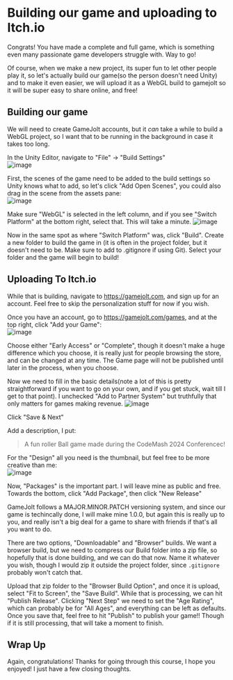 # Building our game and uploading to Itch.io
Congrats! You have made a complete and full game, which is something even many passionate game developers struggle with. Way to go!

Of course, when we make a new project, its super fun to let other people play it, so let's actually build our game(so the person doesn't need Unity) and to make it even easier, we will upload it as a WebGL build to gamejolt so it will be super easy to share online, and free!

## Building our game
We will need to create GameJolt accounts, but it _can_ take a while to build a WebGL project, so I want that to be running in the background in case it takes too long.

In the Unity Editor, navigate to "File" -> "Build Settings"  
![image](https://github.com/mbeale0/Unity3D-CodeMash-Workhop/assets/74221606/8aa20ecd-4cba-4b8a-bfe8-9b4111db15a5)  

First, the scenes of the game need to be added to the build settings so Unity knows what to add, so let's click "Add Open Scenes", you could also drag in the scene from the assets pane:  
![image](https://github.com/mbeale0/Unity3D-CodeMash-Workhop/assets/74221606/e4ce9491-47ae-426e-a34a-91faf93e6cbb)

Make sure "WebGL" is selected in the left column, and if you see "Switch Platform" at the bottom right, select that. This will take a minute.
![image](https://github.com/mbeale0/Unity3D-CodeMash-Workhop/assets/74221606/94182bf0-75ea-4c60-90e1-607061e686a0)

Now in the same spot as where "Switch Platform" was, click "Build". Create a new folder to build the game in (it is often in the project folder, but it doesn't need to be. Make sure to add to .gitignore if using Git). Select your folder and the game will begin to build!

## Uploading To Itch.io
While that is building, navigate to https://gamejolt.com, and sign up for an account. Feel free to skip the personalization stuff for now if you wish.

Once you have an account, go to https://gamejolt.com/games, and at the top right, click "Add your Game":  
![image](https://github.com/mbeale0/Unity3D-CodeMash-Workhop/assets/74221606/0acd0d47-aef1-48f9-9e4b-7f0e17f6fb82)  

Choose either "Early Access" or "Complete", though it doesn't make a huge difference which you choose, it is really just for people browsing the store, and can be changed at any time. The Game page will not be published until later in the process, when you choose.

Now we need to fill in the basic details(note a lot of this is pretty straightforward if you want to go on your own, and if you get stuck, wait till I get to that point). I unchecked "Add to Partner System" but truthfully that only matters for games making revenue.
![image](https://github.com/mbeale0/Unity3D-CodeMash-Workhop/assets/74221606/636a7b93-51b1-4843-aa72-4e208992b2a4)  

Click "Save & Next"  

Add a description, I put:
> A fun roller Ball game made during the CodeMash 2024 Conferencec!

For the "Design" all you need is the thumbnail, but feel free to be more creative than me:  
![image](https://github.com/mbeale0/Unity3D-CodeMash-Workhop/assets/74221606/09b303c1-ad95-4a0b-bebb-04daa53a1830)  

Now, "Packages" is the important part. I will leave mine as public and free. Towards the bottom, click "Add Package", then click "New Release"  

GameJolt follows a MAJOR.MINOR.PATCH versioning system, and since our game is techincally done, I will make mine 1.0.0, but again this is really up to you, and really isn't a big deal for a game to share with friends if that's all you want to do.

There are two options, "Downloadable" and "Browser" builds. We want a browser build, but we need to compress our Build folder into a zip file, so hopefully that is done building, and we can do that now. Name it whatever you wish, though I would zip it outside the project folder, since `.gitignore` probably won't catch that.

Upload that zip folder to the "Browser Build Option", and once it is upload, select "Fit to Screen", the "Save Build". While that is processing, we can hit "Publish Release". Clicking "Next Step" we need to set the "Age Rating", which can probably be for "All Ages", and everything can be left as defaults. Once you save that, feel free to hit "Publish" to publish your game!! Though if it is still processing, that will take a moment to finish.

## Wrap Up
Again, congratulations! Thanks for going through this course, I hope you enjoyed! I just have a few closing thoughts.
